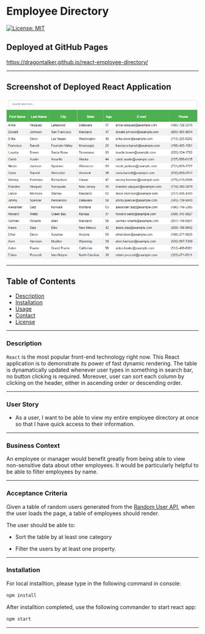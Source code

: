 # __Employee Directory__
[![License: MIT](https://img.shields.io/badge/License-MIT-yellow.svg)](https://opensource.org/licenses/MIT)

## __Deployed at GitHub Pages__
https://dragontalker.github.io/react-employee-directory/

---

## __Screenshot of Deployed React Application__
![app screenshot](./Assets/screenshot.png)

---

## __Table of Contents__
* [Description](#Description)
* [Installation](#Installation)
* [Usage](#Usage)
* [Contact](#Contact)
* [License](#License)

---

### __Description__
`React` is the most popular front-end technology right now. This React application is to demonstrate its power of fast dynamic rendering. The table is dynamatically updated whenever user types in something in search bar, no button clicking is required. Moreover, user can sort each column by clicking on the header, either in ascending order or descending order. 

---

### __User Story__

* As a user, I want to be able to view my entire employee directory at once so that I have quick access to their information.

---

### __Business Context__

An employee or manager would benefit greatly from being able to view non-sensitive data about other employees. It would be particularly helpful to be able to filter employees by name.

---

### __Acceptance Criteria__

Given a table of random users generated from the [Random User API](https://randomuser.me/), when the user loads the page, a table of employees should render. 

The user should be able to:

  * Sort the table by at least one category

  * Filter the users by at least one property.


---

### __Installation__
For local installtion, please type in the following command in console:
```bash
npm install
```

After installtion completed, use the following commander to start react app:
```bash
npm start
```

---